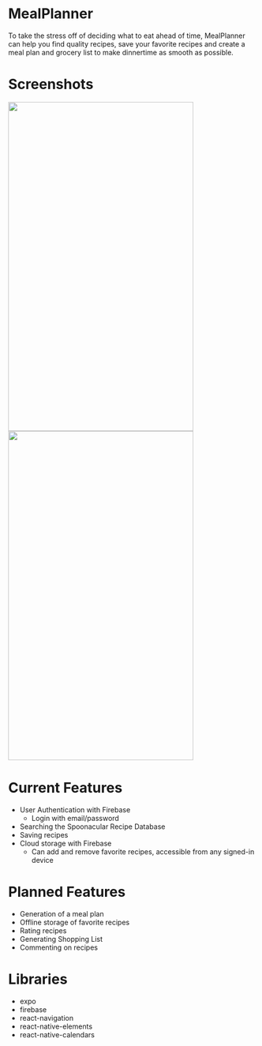 # MealPlanner
To take the stress off of deciding what to eat ahead of time, MealPlanner can help you find quality recipes, save your favorite recipes and create a meal plan and grocery list to make dinnertime as smooth as possible.
# Screenshots
<img src="https://i.imgur.com/dOPI6OR.png" width="375" height="667"/> <img src="https://i.imgur.com/Y7pmGFD.png" width="375" height="667"/>
# Current Features
* User Authentication with Firebase
  * Login with email/password
* Searching the Spoonacular Recipe Database
* Saving recipes
* Cloud storage with Firebase
  * Can add and remove favorite recipes, accessible from any signed-in device
# Planned Features
* Generation of a meal plan
* Offline storage of favorite recipes
* Rating recipes
* Generating Shopping List
* Commenting on recipes
# Libraries
* expo
* firebase
* react-navigation
* react-native-elements
* react-native-calendars
